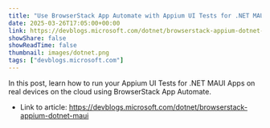 ```yaml
---
title: "Use BrowserStack App Automate with Appium UI Tests for .NET MAUI Apps"
date: 2025-03-26T17:05:00+00:00
link: https://devblogs.microsoft.com/dotnet/browserstack-appium-dotnet-maui
showShare: false
showReadTime: false
thumbnail: images/dotnet.png
tags: ["devblogs.microsoft.com"]
---
```

In this post, learn how to run your Appium UI Tests for .NET MAUI Apps on real devices on the cloud using BrowserStack App Automate.

- Link to article: https://devblogs.microsoft.com/dotnet/browserstack-appium-dotnet-maui